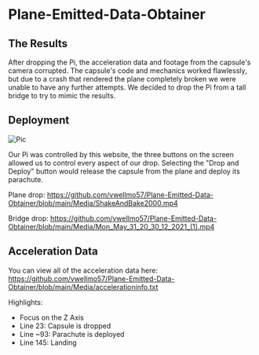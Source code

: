 # Plane-Emitted-Data-Obtainer

## The Results

After dropping the Pi, the acceleration data and footage from the capsule's camera corrupted. The capsule's code and mechanics worked flawlessly, but due to a crash that rendered the plane completely broken we were unable to have any further attempts. We decided to drop the Pi from a tall bridge to try to mimic the results. 

## Deployment

![Pic](https://cdn.discordapp.com/attachments/356809004141248512/849646585380995112/unknown.png)

Our Pi was controlled by this website, the three buttons on the screen allowed us to control every aspect of our drop. Selecting the "Drop and Deploy" button would release the capsule from the plane and deploy its parachute.

Plane drop: https://github.com/vwellmo57/Plane-Emitted-Data-Obtainer/blob/main/Media/ShakeAndBake2000.mp4 

Bridge drop: https://github.com/vwellmo57/Plane-Emitted-Data-Obtainer/blob/main/Media/Mon_May_31_20_30_12_2021_(1).mp4 


## Acceleration Data

You can view all of the acceleration data here: https://github.com/vwellmo57/Plane-Emitted-Data-Obtainer/blob/main/Media/accelerationinfo.txt

Highlights:
* Focus on the Z Axis
* Line 23: Capsule is dropped
* Line ~93: Parachute is deployed
* Line 145: Landing
